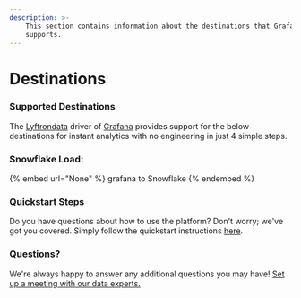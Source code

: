 ```yaml
---
description: >-
    This section contains information about the destinations that Grafana
    supports.
---
```


# Destinations

### Supported Destinations

The [Lyftrondata](https://www.lyftrondata.com/) driver of [Grafana](None) provides support for the below destinations for instant analytics with no engineering in just 4 simple steps.

### Snowflake Load:

{% embed url="None" %}
grafana to Snowflake
{% endembed %}

### Quickstart Steps

Do you have questions about how to use the platform? Don't worry; we've got you covered. Simply follow the quickstart instructions [here](README.md).

### Questions? <a href="#questions" id="questions"></a>

We're always happy to answer any additional questions you may have! [Set up a meeting with our data experts.](https://www.lyftrondata.com/book-a-meeting/)
